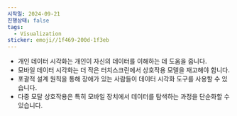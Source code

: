 ```yaml
---
시작일: 2024-09-21
진행상태: false
tags:
  - Visualization
sticker: emoji//1f469-200d-1f3eb
---
```

- 개인 데이터 시각화는 개인이 자신의 데이터를 이해하는 데 도움을 줍니다.
- 모바일 데이터 시각화는 더 작은 터치스크린에서 상호작용 모델을 재고해야 합니다.
- 포괄적 설계 원칙을 통해 장애가 있는 사람들이 데이터 시각화 도구를 사용할 수 있습니다.
- 다중 모달 상호작용은 특히 모바일 장치에서 데이터를 탐색하는 과정을 단순화할 수 있습니다.